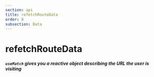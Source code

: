 ```yaml
---
section: api
title: refetchRouteData
order: 8
subsection: Data
---
```


# refetchRouteData

##### `useMatch` gives you a reactive object describing the URL the user is visiting
